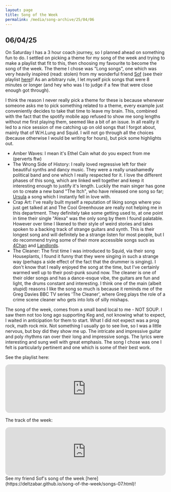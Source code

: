 ```yaml
---
layout: page
title: Song of the Week
permalink: /media/song-archive/25/04/06
---
```


## 06/04/25

On Saturday I has a 3 hour coach journey, so I planned ahead on something fun to do. I settled on picking a theme for my song of the week and trying to make a playlist that fit to this, then choosing my favourite to become the song of the week. The theme I chose was "Long songs", one which was very heavily inspired (read: stolen) from my wonderful friend [Sof](https://deltzabar.github.io/) (see their playlist [here](https://open.spotify.com/playlist/6DhX6VblGRJbne6GlyUAI5?si=ee97acb650704e28))! As an arbitrary rule, I let myself pick songs that were 8 minutes or longer (and hey who was I to judge if a few that were close enough got through).

I think the reason I never really pick a theme for these is because whenever someone asks me to pick something related to a theme, every example just conveniently decides to take that time to leave my brain. This, combined with the fact that the spotify mobile app refused to show me song lengths without me first playing them, seemed like a bit of an issue. In all reality it led to a nice session of me catching up on old songs that I forgot about, mainly that of W.H.Lung and Squid. I will not go through all the choices (because otherwise I would be writing for hours), but pick some highlights out.

- Amber Waves: I mean it's Ethel Cain what do you expect from me (perverts ftw)
- The Wrong Side of History: I really loved regressive left for their beautiful synths and dancy music. They were a really unashamedly political band and one which I really respected for it. I love the different phases of this song, which are linked well together and keep it interesting enough to justify it's length. Luckily the main singer has gone on to create a new band "The Itch", who have released one song so far; [Ursula](https://open.spotify.com/track/1M3MkQsyHneKRo2LRlBrg3?si=705eb63e207447b8) a song which I instantly fell in love with.
- Crap Art: I've really built myself a reputation of liking songs where you just get talked at and The Cool Greenhouse are really not helping me in this department. They definitely take some getting used to, at one point in time their single "Alexa" was the only song by them I found palatable. However over time I likened to their style of weird stories and tales spoken to a backing track of strange guitars and synth. This is their longest song and will definitely be a strange listen for most people, but I do recommend trying some of their more accessible songs such as [4Chan](https://open.spotify.com/track/5phlevcSVhsgout10jCQid?si=734db8ced70f459d) and [Landlords](https://open.spotify.com/track/3Ca2bHmcxlhzE3an2DBncY?si=c29593eab62c4995).
- The Cleaner: The first time I was introduced to Squid, via their song Houseplants, I found it funny that they were singing in such a strange way (perhaps a side effect of the fact that the drummer is singing). I don't know that I really enjoyed the song at the time, but I've certainly warmed well up to their post-punk sound now. The cleaner is one of their older songs and has a dance-esque vibe, the guitars are fun and light, the drums constant and interesting. I think one of the main (albeit stupid) reasons I like the song so much is because it reminds me of the Greg Davies BBC TV series 'The Cleaner', where Greg plays the role of a crime scene cleaner who gets into lots of silly mishaps.

The song of the week, comes from a small band local to me - NOT SOUP. I saw them not too long ago supporting Keg and, not knowing what to expect, I waited in anticipation for them to start. What I did not expect was a prog rock, math rock mix. Not something I usually go to see live, so I was a little nervous, but boy did they show me up. The intricate and impressive guitar and poly rhythms ran over their long and impressive songs. The lyrics were interesting and sung well with great emphasis. The song I chose was one I felt is particularly pertinent and one which is some of their best work.

See the playlist here:

<iframe style="border-radius:12px" src="https://open.spotify.com/embed/playlist/49J1iOJBGbZJ5oEVuIxNG8?utm_source=generator" width="100%" height="152" frameBorder="0" allowfullscreen="" allow="autoplay; clipboard-write; encrypted-media; fullscreen; picture-in-picture" loading="lazy"></iframe>

The track of the week:

<iframe style="border-radius:12px" src="https://open.spotify.com/embed/track/3z6KdwwqOhoKHmIJKkwj1L?utm_source=generator" width="100%" height="152" frameBorder="0" allowfullscreen="" allow="autoplay; clipboard-write; encrypted-media; fullscreen; picture-in-picture" loading="lazy"></iframe>

<br>
See my friend Sof's song of the week [here](https://deltzabar.github.io/song-of-the-week/songs-07.html)!
